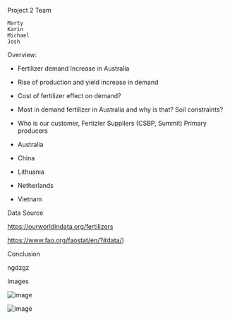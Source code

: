 
Project 2 Team

    Marty
    Karin
    Michael
    Josh


Overview:

- Fertilizer demand Increase in Australia

- Rise of production and yield increase in demand

- Cost of fertilizer effect on demand?

- Most in demand fertilizer in Australia and why is that? Soil constraints?

- Who is our customer, Fertizler Suppilers (CSBP, Summit) Primary producers

- Australia
- China
- Lithuania
- Netherlands
- Vietnam



Data Source

https://ourworldindata.org/fertilizers

https://www.fao.org/faostat/en/?#data/)



Conclusion

ngdzgz

Images

![image](https://user-images.githubusercontent.com/99587551/180713967-b37db170-014b-4271-b0db-b970951c2c38.png)


![image](https://user-images.githubusercontent.com/99587551/180713786-e6fbd1f0-19dc-422d-88a6-6759680d2485.png)


